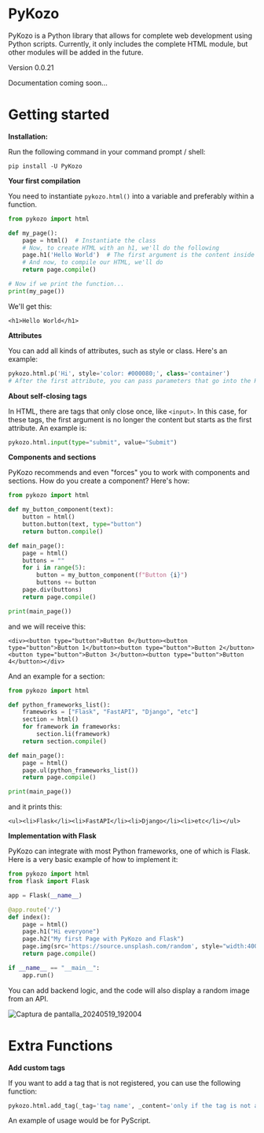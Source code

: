 # PyKozo

PyKozo is a Python library that allows for complete web development using Python scripts. Currently, it only includes the complete HTML module, but other modules will be added in the future.

Version 0.0.21

Documentation coming soon...

# Getting started

**Installation:**

Run the following command in your command prompt / shell:

```
pip install -U PyKozo
```
**Your first compilation**

You need to instantiate `pykozo.html()` into a variable and preferably within a function.

```python
from pykozo import html

def my_page():
    page = html()  # Instantiate the class
    # Now, to create HTML with an h1, we'll do the following
    page.h1('Hello World')  # The first argument is the content inside the h1
    # And now, to compile our HTML, we'll do
    return page.compile()

# Now if we print the function...
print(my_page())
```

We'll get this:
```
<h1>Hello World</h1>
```

**Attributes**

You can add all kinds of attributes, such as style or class. Here's an example:

```python
pykozo.html.p('Hi', style='color: #000080;', class='container')
# After the first attribute, you can pass parameters that go into the HTML
```

**About self-closing tags**

In HTML, there are tags that only close once, like `<input>`. In this case, for these tags, the first argument is no longer the content but starts as the first attribute. An example is:

```python
pykozo.html.input(type="submit", value="Submit")
```

**Components and sections**

PyKozo recommends and even "forces" you to work with components and sections. How do you create a component? Here's how:

```python
from pykozo import html

def my_button_component(text):
    button = html()
    button.button(text, type="button")
    return button.compile()

def main_page():
    page = html()
    buttons = ""
    for i in range(5):
        button = my_button_component(f"Button {i}")
        buttons += button
    page.div(buttons)
    return page.compile()

print(main_page())
```
and we will receive this:
```
<div><button type="button">Button 0</button><button type="button">Button 1</button><button type="button">Button 2</button><button type="button">Button 3</button><button type="button">Button 4</button></div>
```
And an example for a section:
```python
from pykozo import html

def python_frameworks_list():
    frameworks = ["Flask", "FastAPI", "Django", "etc"]
    section = html()
    for framework in frameworks:
        section.li(framework)
    return section.compile()

def main_page():
    page = html()
    page.ul(python_frameworks_list())
    return page.compile()

print(main_page())
```
and it prints this:
```
<ul><li>Flask</li><li>FastAPI</li><li>Django</li><li>etc</li></ul>
```

**Implementation with Flask**

PyKozo can integrate with most Python frameworks, one of which is Flask. Here is a very basic example of how to implement it:

```python
from pykozo import html
from flask import Flask

app = Flask(__name__)

@app.route('/')
def index():
    page = html()
    page.h1("Hi everyone")
    page.h2("My first Page with PyKozo and Flask")
    page.img(src='https://source.unsplash.com/random', style="width:400px;")
    return page.compile()

if __name__ == "__main__":
    app.run()
```

You can add backend logic, and the code will also display a random image from an API.

![Captura de pantalla_20240519_192004](https://github.com/miangeldev/pykozo/assets/170264335/e96a1618-5458-4b43-b81e-5fd63da763c4)

# Extra Functions

**Add custom tags**

If you want to add a tag that is not registered, you can use the following function:

```python
pykozo.html.add_tag(_tag='tag name', _content='only if the tag is not a self closing tag', _closing_tag=True/False)
```

An example of usage would be for PyScript.